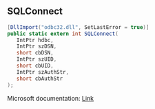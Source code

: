 ## SQLConnect

```csharp
[DllImport("odbc32.dll", SetLastError = true)]
public static extern int SQLConnect(
   IntPtr hdbc,
   IntPtr szDSN,
   short cbDSN,
   IntPtr szUID,
   short cbUID,
   IntPtr szAuthStr,
   short cbAuthStr
);
```

Microsoft documentation: [Link](https://docs.microsoft.com/en-us/sql/odbc/reference/syntax/sqlconnect-function)
